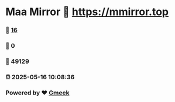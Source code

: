 # Maa Mirror :link: https://mmirror.top 
### :page_facing_up: [16](https://mmirror.top/tag.html) 
### :speech_balloon: 0 
### :hibiscus: 49129 
### :alarm_clock: 2025-05-16 10:08:36 
### Powered by :heart: [Gmeek](https://github.com/Meekdai/Gmeek)
